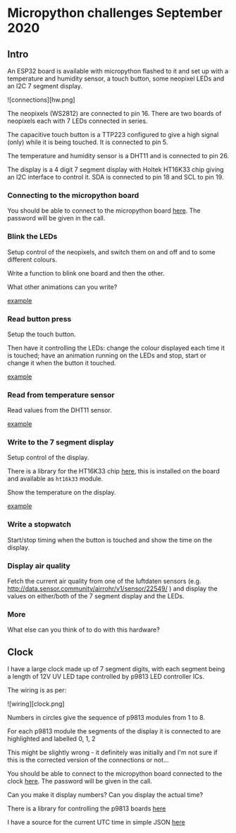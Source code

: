 # Micropython challenges September 2020

## Intro

An ESP32 board is available with micropython flashed to it and set up with a temperature and humidity sensor, a touch button, some neopixel LEDs and an I2C 7 segment display. 

![connections][hw.png]

The neopixels (WS2812) are connected to pin 16. There are two boards of neopixels each with 7 LEDs connected in series.

The capacitive touch button is a TTP223 configured to give a high signal (only) while it is being touched. It is connected to pin 5. 

The temperature and humidity sensor is a DHT11 and is connected to pin 26. 

The display is a 4 digit 7 segment display with Holtek HT16K33 chip giving an I2C interface to control it. SDA is connected to pin 18 and SCL to pin 19.

### Connecting to the micropython board

You should be able to connect to the micropython board  [here](http://micropython.org/webrepl/#bodaegl.ormiret.com:8277/). The password will be given in the call.

### Blink the LEDs

Setup control of the neopixels, and switch them on and off and to some different colours. 

Write a function to blink one board and then the other. 

What other animations can you write?

[example](hints/blink.py)

### Read button press

Setup the touch button. 

Then have it controlling the LEDs: change the colour displayed each time it is touched; have an animation running on the LEDs and stop, start or change it when the button it touched.

[example](hints/button.py)

### Read from temperature sensor

Read values from the DHT11 sensor. 

[example](hints/temp.py)

### Write to the 7 segment display

Setup control of the display. 

There is a library for the HT16K33 chip [here](https://github.com/hybotics/micropython-adafruit-ht16k33), this is installed on the board and available as `ht16k33` module.

Show the temperature on the display. 

[example](hints/disp.py)

### Write a stopwatch

Start/stop timing when the button is touched and show the time on the display. 

### Display air quality

Fetch the current air quality from one of the luftdaten sensors (e.g. http://data.sensor.community/airrohr/v1/sensor/22549/ ) and display the values on either/both of the 7 segment display and the LEDs.

### More

What else can you think of to do with this hardware?

## Clock

I have a large clock made up of 7 segment digits, with each segment being a length of 12V UV LED tape controlled by p9813 LED controller ICs. 

The wiring is as per: 

![wiring][clock.png] 

Numbers in circles give the sequence of p9813 modules from 1 to 8. 

For each p9813 module the segments of the display it is connected to are highlighted and labelled 0, 1, 2

This might be slightly wrong - it definitely was initially and I'm not sure if this is the corrected version of the connections or not...

You should be able to connect to the micropython board connected to the clock [here](http://micropython.org/webrepl/#bodaegl.ormiret.com:8279/). The password will be given in the call.

Can you make it display numbers? Can you display the actual time?

There is a library for controlling the p9813 boards [here](https://github.com/mcauser/micropython-p9813)

I have a source for the current UTC time in simple JSON [here](http://idea.bodaegl.com/time.json)
